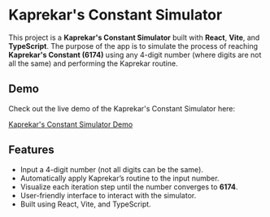 # Kaprekar's Constant Simulator

This project is a **Kaprekar's Constant Simulator** built with **React**, **Vite**, and **TypeScript**. The purpose of the app is to simulate the process of reaching **Kaprekar's Constant (6174)** using any 4-digit number (where digits are not all the same) and performing the Kaprekar routine.

## Demo

Check out the live demo of the Kaprekar's Constant Simulator here:

[Kaprekar's Constant Simulator Demo](https://clever-dasik-f038bf.netlify.app/)

## Features
- Input a 4-digit number (not all digits can be the same).
- Automatically apply Kaprekar’s routine to the input number.
- Visualize each iteration step until the number converges to **6174**.
- User-friendly interface to interact with the simulator.
- Built using React, Vite, and TypeScript.
